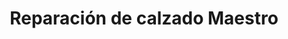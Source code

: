 ---
title: "Reparación de calzado Maestro"
url: /valladolid/reparacion-de-calzado-maestro/
shop: cuero
---